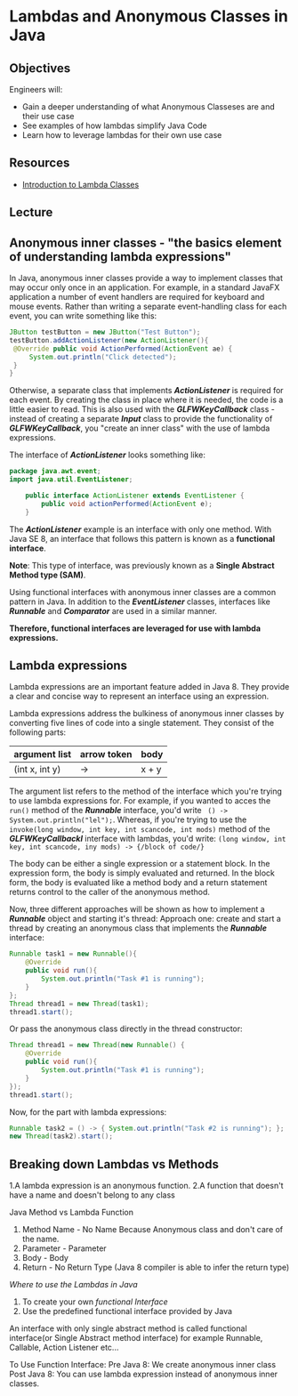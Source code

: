 # Lambdas and Anonymous Classes in Java

## Objectives
Engineers will: 
- Gain a deeper understanding of what Anonymous Classeses are and their use case
- See examples of how lambdas simplify Java Code
- Learn how to leverage lambdas for their own use case

## Resources 
- [Introduction to Lambda Classes](https://www.youtube.com/watch?v=nUIAvs4OEkM&ab_channel=JavaBrains)

## Lecture

## Anonymous inner classes - "the basics element of understanding lambda expressions"

In Java, anonymous inner classes provide a way to implement classes that may occur only once in an application. For example, in a standard JavaFX application a number of event handlers are required for keyboard and mouse events. Rather than writing a separate event-handling class for each event, you can write something like this:

```java
JButton testButton = new JButton("Test Button");
testButton.addActionListener(new ActionListener(){
 @Override public void ActionPerformed(ActionEvent ae) {
     System.out.println("Click detected");
 }
}
```

Otherwise, a separate class that implements _**ActionListener**_ is required for each event. By creating the class in place where it is needed, the code is a little easier to read. This is also used with the _**GLFWKeyCallback**_ class - instead of creating a separate _**Input**_ class to provide the functionality of _**GLFWKeyCallback**_, you "create an inner class" with the use of lambda expressions.

The interface of _**ActionListener**_ looks something like:

```java
package java.awt.event;
import java.util.EventListener;

    public interface ActionListener extends EventListener {
        public void actionPerformed(ActionEvent e);
    }
```

The _**ActionListener**_ example is an interface with only one method. With Java SE 8, an interface that follows this pattern is known as a **functional interface**.

**Note**: This type of interface, was previously known as a **Single Abstract Method type (SAM)**.

Using functional interfaces with anonymous inner classes are a common pattern in Java. In addition to the _**EventListener**_ classes, interfaces like _**Runnable**_ and _**Comparator**_ are used in a similar manner.

**Therefore, functional interfaces are leveraged for use with lambda expressions.**

## Lambda expressions
Lambda expressions are an important feature added in Java 8. They provide a clear and concise way to represent an interface using an expression. 

Lambda expressions address the bulkiness of anonymous inner classes by converting five lines of code into a single statement. They consist of the following parts:

| argument list | arrow token | body |
| ------------- | ----------- | ---- |
| (int x, int y)|     ->      | x + y|

The argument list refers to the method of the interface which you're trying to use lambda expressions for. For example, if you wanted to acces the `run()` method of the _**Runnable**_ interface, you'd write ` () -> System.out.println("lel");`. Whereas, if you're trying to use the `invoke(long window, int key, int scancode, int mods)` method of the _**GLFWKeyCallbackI**_ interface with lambdas, you'd write: `(long window, int key, int scancode, iny mods) -> {/block of code/}`

The body can be either a single expression or a statement block. In the expression form, the body is simply evaluated and returned. In the block form, the body is evaluated like a method body and a return statement returns control to the caller of the anonymous method.

Now, three different approaches will be shown as how to implement a _**Runnable**_ object and starting it's thread:
Approach one: create and start a thread by creating an anonymous class that implements the _**Runnable**_ interface:
```java
Runnable task1 = new Runnable(){
    @Override
    public void run(){
        System.out.println("Task #1 is running");
    }
};
Thread thread1 = new Thread(task1);
thread1.start();
```

Or pass the anonymous class directly in the thread constructor:
```java
Thread thread1 = new Thread(new Runnable() {
    @Override
    public void run(){
        System.out.println("Task #1 is running");
    }
});
thread1.start();
```

Now, for the part with lambda expressions:
```java
Runnable task2 = () -> { System.out.println("Task #2 is running"); };
new Thread(task2).start();
```

## Breaking down Lambdas vs Methods 
1.A lambda expression is an anonymous function.
2.A function that doesn't have a name and doesn't belong to any class

Java Method vs Lambda Function
1. Method Name - No Name Because Anonymous class and don't care of the name.
2. Parameter - Parameter
3. Body - Body
4. Return - No Return Type (Java 8 compiler is able to infer the return type)

*Where to use the Lambdas in Java*
1. To create your own *functional Interface*
2. Use the predefined functional interface provided by Java

An interface with only single abstract method is called functional interface(or Single Abstract method interface) for example Runnable, Callable, Action Listener etc...

To Use Function Interface:
Pre Java 8: We create anonymous inner class
Post Java 8: You can use lambda expression instead of anonymous inner classes.